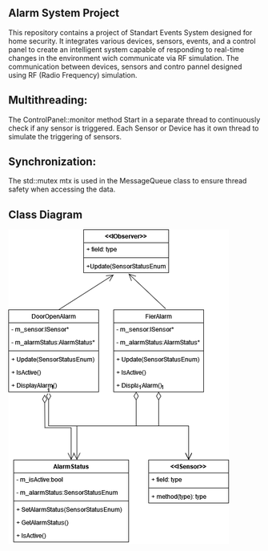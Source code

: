 ## Alarm System Project
This repository contains a project of Standart Events System designed for home security. It integrates various devices, sensors, events, and a control panel to create an intelligent system capable of responding to real-time changes in the environment wich communicate via RF simulation. The communication between devices, sensors and contro pannel designed using RF (Radio Frequency) simulation.
## Multithreading:
  The ControlPanel::monitor method Start in a separate thread to continuously check if any sensor is triggered.
  Each Sensor or Device has it own thread to simulate the triggering of sensors.
## Synchronization:
  The std::mutex mtx is used in the MessageQueue class to ensure thread safety when accessing the data.
## Class Diagram
![My Image](1.1.1.ClassDiagramm.png)
